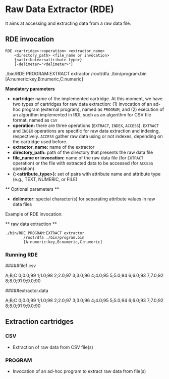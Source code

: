 # Raw Data Extractor (RDE)

It aims at accessing and extracting data from a raw data file. 

## RDE invocation

	RDE <cartridge>:<operation> <extractor_name> 
		<directory_path> <file_name or invocation> 
		{<attribute>:<attribute_type>} 
		[-delimeter="<delimeter>"] 


./bin/RDE PROGRAM:EXTRACT extractor /root/dfa ./bin/program.bin [A:numeric:key,B:numeric,C:numeric]


**Mandatory parameters**

* **cartridge:** name of the implemented cartridge. At this moment, we have two types of cartridges for raw data extraction: (1) invocation of an ad-hoc program (external program), named as `PROGRAM`, and (2) execution of an algorithm implemented in RDI, such as an algorithm for CSV file format, named as `CSV`
* **operation:** there are three operations (`EXTRACT`, `INDEX`, `ACCESS`). `EXTRACT` and `INDEX` operations are specific for raw data extraction and indexing, respectively. `ACCESS` gather raw data using or not indexes, depending on the cartridge used before.
* **extractor_name:** name of the extractor
* **directory_path:** path of the directory that presents the raw data file
* **file_name or invocation:** name of the raw data file (for `EXTRACT` operation) or the file with extracted data to be accessed (for `ACCESS` operation)
* **{<attribute>:<attribute_type>}:** set of pairs with attribute name and attribute type (e.g., TEXT, NUMERIC, or FILE)

** Optional parameters **

* **delimeter:** special character(s) for separating attribute values in raw data files

Example of RDE invocation:

** raw data extraction **

	./bin/RDE PROGRAM:EXTRACT extractor 
			/root/dfa ./bin/program.bin 
			[A:numeric:key,B:numeric,C:numeric]

### Running RDE

#####file1.csv
> 
A;B;C
0;0.0;99
1;1.0;98
2;2.0;97
3;3.0;96
4;4.0;95
5;5.0;94
6;6.0;93
7;7.0;92
8;8.0;91
9;9.0;90

#####extractor.data
> 
A;B;C
0;0.0;99
1;1.0;98
2;2.0;97
3;3.0;96
4;4.0;95
5;5.0;94
6;6.0;93
7;7.0;92
8;8.0;91
9;9.0;90

## Extraction cartridges
### CSV
* Extraction of raw data from CSV file(s)

### PROGRAM
* Invocation of an ad-hoc program to extract raw data from file(s)